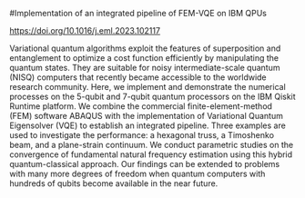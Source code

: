 #Implementation of an integrated pipeline of FEM-VQE on IBM QPUs

https://doi.org/10.1016/j.eml.2023.102117

Variational quantum algorithms exploit the features of superposition and entanglement to optimize a cost function efficiently by manipulating the quantum states. They are suitable for noisy intermediate-scale quantum (NISQ) computers that recently became accessible to the worldwide research community. Here, we implement and demonstrate the numerical processes on the 5-qubit and 7-qubit quantum processors on the IBM Qiskit Runtime platform. We combine the commercial finite-element-method (FEM) software ABAQUS with the implementation of Variational Quantum Eigensolver (VQE) to establish an integrated pipeline. Three examples are used to investigate the performance: a hexagonal truss, a Timoshenko beam, and a plane-strain continuum. We conduct parametric studies on the convergence of fundamental natural frequency estimation using this hybrid quantum-classical approach. Our findings can be extended to problems with many more degrees of freedom when quantum computers with hundreds of qubits become available in the near future.
